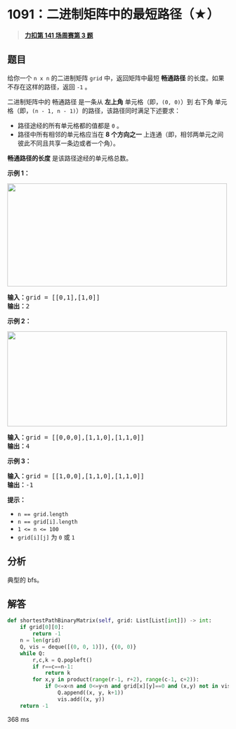 # 1091：二进制矩阵中的最短路径（★）


> <u>**[力扣第 141 场周赛第 3 题](https://leetcode.cn/problems/shortest-path-in-binary-matrix/)**</u>

## 题目

<p>给你一个 <code>n x n</code> 的二进制矩阵 <code>grid</code> 中，返回矩阵中最短 <strong>畅通路径</strong> 的长度。如果不存在这样的路径，返回 <code>-1</code> 。</p>

<p>二进制矩阵中的 畅通路径 是一条从 <strong>左上角</strong> 单元格（即，<code>(0, 0)</code>）到 右下角 单元格（即，<code>(n - 1, n - 1)</code>）的路径，该路径同时满足下述要求：</p>

<ul>
<li>路径途经的所有单元格都的值都是 <code>0</code> 。</li>
<li>路径中所有相邻的单元格应当在 <strong>8 个方向之一</strong> 上连通（即，相邻两单元之间彼此不同且共享一条边或者一个角）。</li>
</ul>

<p><strong>畅通路径的长度</strong> 是该路径途经的单元格总数。</p>



<p><strong>示例 1：</strong></p>
<img alt="" src="https://assets.leetcode.com/uploads/2021/02/18/example1_1.png" style="width: 500px; height: 234px;" />
<pre>
<strong>输入：</strong>grid = [[0,1],[1,0]]
<strong>输出：</strong>2
</pre>

<p><strong>示例 2：</strong></p>
<img alt="" src="https://assets.leetcode.com/uploads/2021/02/18/example2_1.png" style="height: 216px; width: 500px;" />
<pre>
<strong>输入：</strong>grid = [[0,0,0],[1,1,0],[1,1,0]]
<strong>输出：</strong>4
</pre>

<p><strong>示例 3：</strong></p>

<pre>
<strong>输入：</strong>grid = [[1,0,0],[1,1,0],[1,1,0]]
<strong>输出：</strong>-1
</pre>



<p><strong>提示：</strong></p>

<ul>
<li><code>n == grid.length</code></li>
<li><code>n == grid[i].length</code></li>
<li><code>1 <= n <= 100</code></li>
<li><code>grid[i][j]</code> 为 <code>0</code> 或 <code>1</code></li>
</ul>


## 分析

典型的 bfs。

## 解答


```python
def shortestPathBinaryMatrix(self, grid: List[List[int]]) -> int:
	if grid[0][0]:
		return -1
	n = len(grid)
	Q, vis = deque([(0, 0, 1)]), {(0, 0)}
	while Q:
		r,c,k = Q.popleft()
		if r==c==n-1:
			return k
		for x,y in product(range(r-1, r+2), range(c-1, c+2)):
			if 0<=x<n and 0<=y<n and grid[x][y]==0 and (x,y) not in vis:
				Q.append((x, y, k+1))
				vis.add((x, y))
	return -1
```

368 ms
